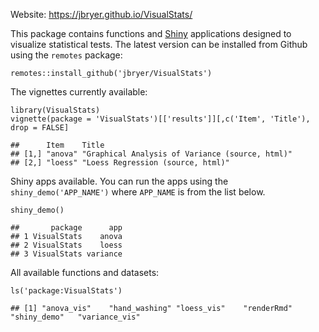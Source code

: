 Website: <https://jbryer.github.io/VisualStats/>

This package contains functions and [Shiny](https://shiny.rstudio.com)
applications designed to visualize statistical tests. The latest version
can be installed from Github using the `remotes` package:

    remotes::install_github('jbryer/VisualStats')

The vignettes currently available:

    library(VisualStats)
    vignette(package = 'VisualStats')[['results']][,c('Item', 'Title'), drop = FALSE]

    ##      Item    Title                                          
    ## [1,] "anova" "Graphical Analysis of Variance (source, html)"
    ## [2,] "loess" "Loess Regression (source, html)"

Shiny apps available. You can run the apps using the
`shiny_demo('APP_NAME')` where `APP_NAME` is from the list below.

    shiny_demo()

    ##       package      app
    ## 1 VisualStats    anova
    ## 2 VisualStats    loess
    ## 3 VisualStats variance

All available functions and datasets:

    ls('package:VisualStats')

    ## [1] "anova_vis"    "hand_washing" "loess_vis"    "renderRmd"    "shiny_demo"   "variance_vis"
